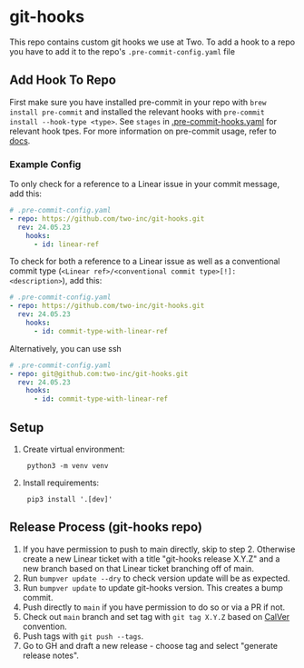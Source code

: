 # git-hooks

This repo contains custom git hooks we use at Two. To add a hook to a repo you have to add it to the repo's `.pre-commit-config.yaml` file

## Add Hook To Repo

First make sure you have installed pre-commit in your repo with `brew install pre-commit` and installed the relevant hooks with `pre-commit install --hook-type <type>`. See `stages` in [.pre-commit-hooks.yaml](.pre-commit-hooks.yaml) for relevant hook tpes. For more information on pre-commit usage, refer to [docs](https://pre-commit.com/#developing-hooks-interactively).

### Example Config

To only check for a reference to a Linear issue in your commit message, add this:

```yaml
# .pre-commit-config.yaml
- repo: https://github.com/two-inc/git-hooks.git
  rev: 24.05.23
    hooks:
      - id: linear-ref
```

To check for both a reference to a Linear issue as well as a conventional commit type (`<Linear ref>/<conventional commit type>[!]: <description>`), add this:

```yaml
# .pre-commit-config.yaml
- repo: https://github.com/two-inc/git-hooks.git
  rev: 24.05.23
    hooks:
      - id: commit-type-with-linear-ref
```

Alternatively, you can use ssh

```yaml
# .pre-commit-config.yaml
- repo: git@github.com:two-inc/git-hooks.git
  rev: 24.05.23
    hooks:
      - id: commit-type-with-linear-ref
```


## Setup
1. Create virtual environment:

        python3 -m venv venv

2. Install requirements:

        pip3 install '.[dev]'

## Release Process (git-hooks repo)

1. If you have permission to push to main directly, skip to step 2. Otherwise create a new Linear ticket with a title "git-hooks release X.Y.Z" and a new branch based on that Linear ticket branching off of main.
2. Run `bumpver update --dry` to check version update will be as expected.
5. Run `bumpver update` to update git-hooks version. This creates a bump commit.
6. Push directly to `main` if you have permission to do so or via a PR if not.
8. Check out `main` branch and set tag with `git tag X.Y.Z` based on [CalVer](https://calver.org/) convention.
9. Push tags with `git push --tags`.
10. Go to GH and draft a new release - choose tag and select "generate release notes".
